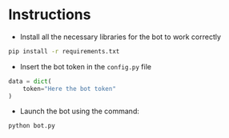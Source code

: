 # Instructions
- Install all the necessary libraries for the bot to work correctly
```bash
pip install -r requirements.txt
```
- Insert the bot token in the `config.py` file
```python
data = dict(
    token="Here the bot token"
)
```
- Launch the bot using the command:
```bash
python bot.py
```